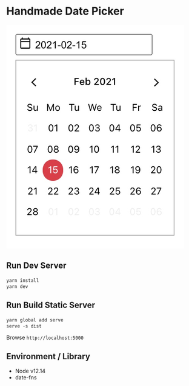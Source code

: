 # Handmade Date Picker

![](./capture.jpg)

## Run Dev Server
```
yarn install
yarn dev
```

## Run Build Static Server 
```
yarn global add serve
serve -s dist
```
Browse `http://localhost:5000`


## Environment / Library

- Node v12.14
- date-fns
